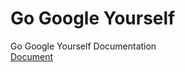 # Go Google Yourself
Go Google Yourself Documentation   
[Document](https://dragon-analytics.github.io/go-google-yourself/docs/bibliografy.html)
